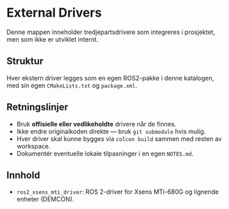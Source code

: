 # External Drivers

Denne mappen inneholder tredjepartsdrivere som integreres i prosjektet, men som ikke er utviklet internt.

## Struktur
Hver ekstern driver legges som en egen ROS2-pakke i denne katalogen, med sin egen `CMakeLists.txt` og `package.xml`.

## Retningslinjer
- Bruk **offisielle eller vedlikeholdte** drivere når de finnes.
- Ikke endre originalkoden direkte — bruk `git submodule` hvis mulig.
- Hver driver skal kunne bygges via `colcon build` sammen med resten av workspace.
- Dokumentér eventuelle lokale tilpasninger i en egen `NOTES.md`.

## Innhold
- `ros2_xsens_mti_driver`: ROS 2-driver for Xsens MTi-680G og lignende enheter (DEMCON).


